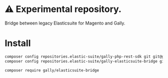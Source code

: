 # ⚠️ Experimental repository.

Bridge between legacy Elasticsuite for Magento and Gally.

# Install

```bash
composer config repositories.elastic-suite/gally-php-rest-sdk git git@github.com:Elastic-Suite/gally-php-rest-sdk.git
composer config repositories.elastic-suite/gally-elasticsuite-bridge git git@github.com:Elastic-Suite/gally-elasticsuite-bridge.git
```

```bash
composer require gally/elasticsuite-bridge
```
